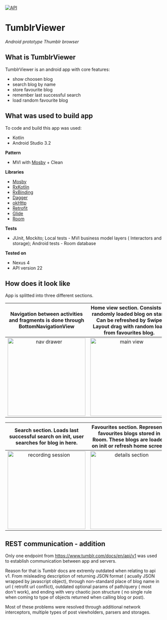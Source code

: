 [![API](https://img.shields.io/badge/API-21%2B-brightgreen.svg?style=plastic)](https://android-arsenal.com/api?level=21)
# TumblrViewer 
*Android prototype Thumblr browser*

## What is TumblrViewer 
TumblrViewer is an android app with core features:
* show choosen blog
* search blog by name
* store favourite blog
* remember last successful search
* load random favourite blog

## What was used to build app
To code and build this app was used:

* Kotlin
* Android Studio 3.2

**Pattern**
* MVI with <a href="https://github.com/sockeqwe/mosby" title="Mosby">Mosby</a> + Clean

**Libraries**
* <a href="https://github.com/sockeqwe/mosby" title="Mosby">Mosby</a>
* <a href="https://github.com/ReactiveX/RxKotlin" title="RxKotlin">RxKotlin</a>
* <a href="https://github.com/JakeWharton/RxBinding" title="RxBinding">RxBinding</a>
* <a href="https://github.com/google/dagger" title="Dagger">Dagger</a>
* <a href="https://github.com/square/okhttp" title="okHttp">okHttp</a>
* <a href="https://github.com/square/retrofit" title="Retrofit">Retrofit</a>
* <a href="https://github.com/bumptech/glide" title="Glide">Glide</a>
* <a href="https://developer.android.com/topic/libraries/architecture/room" title="Room">Room</a>

**Tests**
* JUnit, Mockito; Local tests - MVI business model layers ( Interactors and storage); Android tests - Room database

**Tested on**
* Nexus 4
* API version 22

## How does it look like
App is splitted into three different sections.

Navigation between activities and fragments is done through BottomNavigationView | Home view section. Consists of randomly loaded blog on start. Can be refreshed by Swipe Layout drag with random load from favourites blog.
:-------------------------:|:-------------------------:
<img src="https://user-images.githubusercontent.com/13487803/48045019-df22b700-e18e-11e8-9db9-d46ad3194771.png" title="nav drawer" height="250" />  |  <img src="https://user-images.githubusercontent.com/13487803/48045018-de8a2080-e18e-11e8-9934-749d8f239210.png" title="main view" height="250" />

Search section. Loads last successful search on init, user searches for blog in here. | Favourites section. Represents favourites blogs stored in Room. These blogs are loaded on init or refresh home screen.
:-------------------------:|:-------------------------:
<img src="https://user-images.githubusercontent.com/13487803/48045017-de8a2080-e18e-11e8-8e92-34debf12cc6d.png" title="recording session" height="250" />  |  <img src="https://user-images.githubusercontent.com/13487803/48045016-de8a2080-e18e-11e8-8ca7-7eb39953d5db.png" title="details section" height="250" />

## REST communication - addition
Only one endpoint from https://www.tumblr.com/docs/en/api/v1 was used to establish communication between app and servers.

Reason for that is Tumblr docs are extremly outdated when relating to api v1. From misleading description of returning JSON format ( acually JSON wrapped by javascript object), through non-standard place of blog name in url ( retrofit url conflict), outdated optional params of path/query ( most don't work), and ending with very chaotic json structure ( no single rule when coming to type of objects returned when calling blog or post).

Most of these problems were resolved through additional network interceptors, multiple types of post viewholders, parsers and storages.
